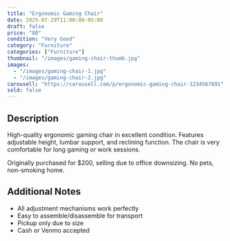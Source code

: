 ```yaml
---
title: "Ergonomic Gaming Chair"
date: 2025-07-29T11:00:00-05:00
draft: false
price: "80"
condition: "Very Good"
category: "Furniture"
categories: ["Furniture"]
thumbnail: "/images/gaming-chair-thumb.jpg"
images:
  - "/images/gaming-chair-1.jpg"
  - "/images/gaming-chair-2.jpg"
carousell: "https://carousell.com/p/ergonomic-gaming-chair-1234567891"
sold: false
---
```


## Description

High-quality ergonomic gaming chair in excellent condition. Features adjustable height, lumbar support, and reclining function. The chair is very comfortable for long gaming or work sessions.

Originally purchased for $200, selling due to office downsizing. No pets, non-smoking home.

## Additional Notes

- All adjustment mechanisms work perfectly
- Easy to assemble/disassemble for transport
- Pickup only due to size
- Cash or Venmo accepted